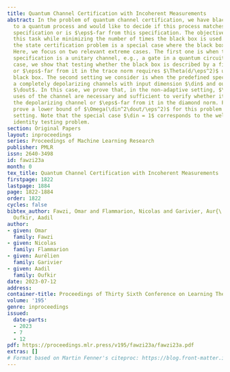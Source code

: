 ```yaml
---
title: Quantum Channel Certification with Incoherent Measurements
abstract: In the problem of quantum channel certification, we have black box access
  to a quantum process and would like to decide if this process matches some predefined
  specification or is $\eps$-far from this specification. The objective is to achieve
  this task while minimizing the number of times the black box is used. Note that
  the state certification problem is a special case where the black box has no input.
  Here, we focus on two relevant extreme cases. The first one is when the predefined
  specification is a unitary channel, e.g., a gate in a quantum circuit.  In this
  case, we show that testing whether the black box is described by a fixed unitary
  or $\eps$-far from it in the trace norm requires $\Theta(d/\eps^2)$ uses of the
  black box. The second setting we consider is when the predefined specification is
  a completely depolarizing channels with input dimension $\din$ and output dimension
  $\dout$. In this case, we prove that, in the non-adaptive setting, $\Tilde{\Theta}(\din^2\dout^{1.5}/\eps^2)$
  uses of the channel are necessary and sufficient to verify whether it is equal to
  the depolarizing channel or $\eps$-far from it in the diamond norm. Finally, we
  prove a lower bound of $\Omega(\din^2\dout/\eps^2)$ for this problem in the adaptive
  setting. Note that the special case $\din = 1$ corresponds to the well-studied quantum
  identity testing problem.
section: Original Papers
layout: inproceedings
series: Proceedings of Machine Learning Research
publisher: PMLR
issn: 2640-3498
id: fawzi23a
month: 0
tex_title: Quantum Channel Certification with Incoherent Measurements
firstpage: 1822
lastpage: 1884
page: 1822-1884
order: 1822
cycles: false
bibtex_author: Fawzi, Omar and Flammarion, Nicolas and Garivier, Aur{\'e}lien and
  Oufkir, Aadil
author:
- given: Omar
  family: Fawzi
- given: Nicolas
  family: Flammarion
- given: Aurélien
  family: Garivier
- given: Aadil
  family: Oufkir
date: 2023-07-12
address: 
container-title: Proceedings of Thirty Sixth Conference on Learning Theory
volume: '195'
genre: inproceedings
issued:
  date-parts:
  - 2023
  - 7
  - 12
pdf: https://proceedings.mlr.press/v195/fawzi23a/fawzi23a.pdf
extras: []
# Format based on Martin Fenner's citeproc: https://blog.front-matter.io/posts/citeproc-yaml-for-bibliographies/
---
```

